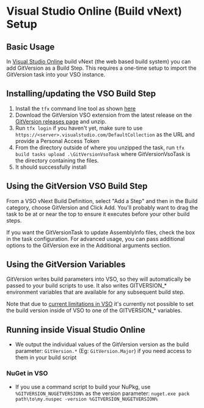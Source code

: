 # Visual Studio Online (Build vNext) Setup
## Basic Usage
In [Visual Studio Online](https://www.visualstudio.com/) build vNext (the web based build system) you can add GitVersion as a Build Step. This requires a one-time setup to import the GitVersion task into your VSO instance.

## Installing/updating the VSO Build Step
1. Install the `tfx` command line tool as shown [here](https://github.com/Microsoft/tfs-cli/blob/master/docs/buildtasks.md)
2. Download the GitVersion VSO extension from the latest release on the [GitVersion releases page](https://github.com/GitTools/GitVersion/releases) and unzip.
3. Run `tfx login` if you haven't yet, make sure to use `https://<server>.visualstudio.com/DefaultCollection` as the URL and provide a Personal Access Token
4. From the directory outside of where you unzipped the task, run `tfx build tasks upload .\GitVersionVsoTask` where GitVersionVsoTask is the directory containing the files.
5. It should successfully install

## Using the GitVersion VSO Build Step
From a VSO vNext Build Definition, select "Add a Step" and then in the Build category, choose GitVersion and Click Add. You'll probably want to drag the task to be at or near the top to ensure it executes before your other build steps.

If you want the GitVersionTask to update AssemblyInfo files, check the box in the task configuration. For advanced usage, you can pass additional options to the GitVersion exe in the Additional arguments section.

## Using the GitVersion Variables
GitVersion writes build parameters into VSO, so they will automatically be passed to your build scripts to use. It also writes GITVERSION_* environment variables that are available for any subsequent build step.

Note that due to [current limitations in VSO](https://github.com/Microsoft/vso-agent-tasks/issues/380) it's currently not possible to set the build version inside of VSO to one of the GITVERSION_* variables.

## Running inside Visual Studio Online
* We output the individual values of the GitVersion version as the build parameter: `GitVersion.*` (Eg: `GitVersion.Major`) if you need access to them in your build script

### NuGet in VSO
* If you use a command script to build your NuPkg, use `%GITVERSION_NUGETVERSION%` as the version parameter: `nuget.exe pack path\to\my.nuspec -version %GITVERSION_NUGETVERSION%`
